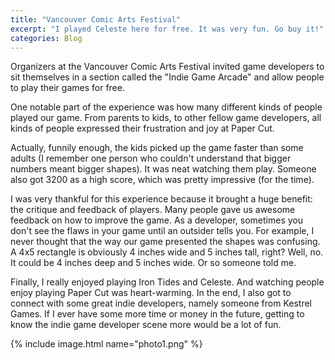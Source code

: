 ```yaml
---
title: "Vancouver Comic Arts Festival"
excerpt: "I played Celeste here for free. It was very fun. Go buy it!"
categories: Blog
---
```


Organizers at the Vancouver Comic Arts Festival invited game developers to sit themselves in a section called the "Indie Game Arcade" and allow people to play their games for free.

One notable part of the experience was how many different kinds of people played our game. From parents to kids, to other fellow game developers, all kinds of people expressed their frustration and joy at Paper Cut. 

Actually, funnily enough, the kids picked up the game faster than some adults (I remember one person who couldn't understand that bigger numbers meant bigger shapes). It was neat watching them play. Someone also got 3200 as a high score, which was pretty impressive (for the time).

I was very thankful for this experience because it brought a huge benefit: the critique and feedback of players. Many people gave us awesome feedback on how to improve the game. As a developer, sometimes you don't see the flaws in your game until an outsider tells you. For example, I never thought that the way our game presented the shapes was confusing. A 4x5 rectangle is obviously 4 inches wide and 5 inches tall, right? Well, no. It could be 4 inches deep and 5 inches wide. Or so someone told me.

Finally, I really enjoyed playing Iron Tides and Celeste. And watching people enjoy playing Paper Cut was heart-warming. In the end, I also got to connect with some great indie developers, namely someone from Kestrel Games. If I ever have some more time or money in the future, getting to know the indie game developer scene more would be a lot of fun.

{% include image.html name="photo1.png" %}

